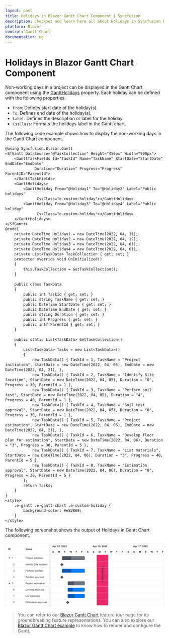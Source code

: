 ```yaml
---
layout: post
title: Holidays in Blazor Gantt Chart Component | Syncfusion
description: Checkout and learn here all about Holidays in Syncfusion Blazor Gantt Chart component and much more.
platform: Blazor
control: Gantt Chart
documentation: ug
---
```


# Holidays in Blazor Gantt Chart Component

Non-working days in a project can be displayed in the Gantt Chart component using the [GanttHolidays](https://help.syncfusion.com/cr/blazor/Syncfusion.Blazor.Gantt.GanttHolidays.html) property. Each holiday can be defined with the following properties:

* `From`: Defines start date of the holiday(s).
* `To`: Defines end date of the holiday(s).
* `Label`: Defines the description or label for the holiday.
* `CssClass`: Formats the holidays label in the Gantt chart.

The following code example shows how to display the non-working days in the Gantt Chart component.

```cshtml
@using Syncfusion.Blazor.Gantt
<SfGantt DataSource="@TaskCollection" Height="450px" Width="900px">
    <GanttTaskFields Id="TaskId" Name="TaskName" StartDate="StartDate" EndDate="EndDate"
             Duration="Duration" Progress="Progress" ParentID="ParentId">
    </GanttTaskFields>
    <GanttHolidays>
        <GanttHoliday From="@Holiday1" To="@Holiday2" Label="Public holidays"
              CssClass="e-custom-holiday"></GanttHoliday>
        <GanttHoliday From="@Holiday3" To="@Holiday4" Label="Public holiday"
              CssClass="e-custom-holiday"></GanttHoliday>
    </GanttHolidays>
</SfGantt>
@code{
    private DateTime Holiday1 = new DateTime(2022, 04, 11);
    private DateTime Holiday2 = new DateTime(2022, 04, 12);
    private DateTime Holiday3 = new DateTime(2022, 04, 01);
    private DateTime Holiday4 = new DateTime(2022, 04, 01);
    private List<TaskData> TaskCollection { get; set; }
    protected override void OnInitialized()
    {
        this.TaskCollection = GetTaskCollection();
    }

    public class TaskData
    {
        public int TaskId { get; set; }
        public string TaskName { get; set; }
        public DateTime StartDate { get; set; }
        public DateTime EndDate { get; set; }
        public string Duration { get; set; }
        public int Progress { get; set; }
        public int? ParentId { get; set; }
    }

    public static List<TaskData> GetTaskCollection()
    {
        List<TaskData> Tasks = new List<TaskData>()
        {
            new TaskData() { TaskId = 1, TaskName = "Project initiation", StartDate = new DateTime(2022, 04, 05), EndDate = new DateTime(2022, 04, 21), },
            new TaskData() { TaskId = 2, TaskName = "Identify Site location", StartDate = new DateTime(2022, 04, 05), Duration = "0", Progress = 30, ParentId = 1 },
            new TaskData() { TaskId = 3, TaskName = "Perform soil test", StartDate = new DateTime(2022, 04, 05), Duration = "4", Progress = 40, ParentId = 1 },
            new TaskData() { TaskId = 4, TaskName = "Soil test approval", StartDate = new DateTime(2022, 04, 05), Duration = "0", Progress = 30, ParentId = 1 },
            new TaskData() { TaskId = 5, TaskName = "Project estimation", StartDate = new DateTime(2022, 04, 06), EndDate = new DateTime(2022, 04, 21), },
            new TaskData() { TaskId = 6, TaskName = "Develop floor plan for estimation", StartDate = new DateTime(2022, 04, 06), Duration = "3", Progress = 30, ParentId = 5 },
            new TaskData() { TaskId = 7, TaskName = "List materials", StartDate = new DateTime(2022, 04, 06), Duration = "3", Progress = 40, ParentId = 5 },
            new TaskData() { TaskId = 8, TaskName = "Estimation approval", StartDate = new DateTime(2022, 04, 06), Duration = "0", Progress = 30, ParentId = 5 }
        };
        return Tasks;
    }
}
<style>
    .e-gantt .e-gantt-chart .e-custom-holiday {
        background-color: #e82869;
    }
</style>
```

The following screenshot shows the output of Holidays in Gantt Chart component.

![Blazor Gantt Chart displays Holidays](images/blazor-gantt-chart-holidays.png)

> You can refer to our [Blazor Gantt Chart](https://www.syncfusion.com/blazor-components/blazor-gantt-chart) feature tour page for its groundbreaking feature representations. You can also explore our [Blazor Gantt Chart example](https://blazor.syncfusion.com/demos/gantt-chart/default-functionalities) to know how to render and configure the Gantt.